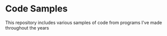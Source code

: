 # Code Samples
This repository includes various samples of code from programs I've made throughout the years
